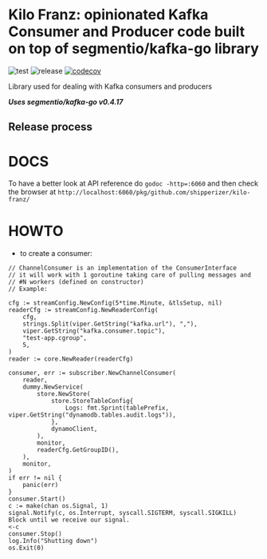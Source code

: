 # Kilo Franz: opinionated Kafka Consumer and Producer code built on top of segmentio/kafka-go library

![test](https://github.com/shipperizer/kilo-franz/workflows/test/badge.svg)
![release](https://github.com/shipperizer/kilo-franz/workflows/release/badge.svg)
[![codecov](https://codecov.io/gh/shipperizer/kilo-franz/branch/main/graph/badge.svg)](https://codecov.io/gh/shipperizer/kilo-franz)

Library used for dealing with Kafka consumers and producers

***Uses segmentio/kafka-go v0.4.17***


## Release process

# DOCS

To have a better look at API reference do `godoc -http=:6060` and then check the browser at `http://localhost:6060/pkg/github.com/shipperizer/kilo-franz/`


# HOWTO

* to create a consumer:

```
// ChannelConsumer is an implementation of the ConsumerInterface
// it will work with 1 goroutine taking care of pulling messages and
// #N workers (defined on constructor)
// Example:

cfg := streamConfig.NewConfig(5*time.Minute, &tlsSetup, nil)
readerCfg := streamConfig.NewReaderConfig(
	cfg,
	strings.Split(viper.GetString("kafka.url"), ","),
	viper.GetString("kafka.consumer.topic"),
	"test-app.cgroup",
	5,
)
reader := core.NewReader(readerCfg)

consumer, err := subscriber.NewChannelConsumer(
	reader,
	dummy.NewService(
		store.NewStore(
			store.StoreTableConfig{
				Logs: fmt.Sprint(tablePrefix, viper.GetString("dynamodb.tables.audit.logs")),
			},
			dynamoClient,
		),
		monitor,
		readerCfg.GetGroupID(),
	),
	monitor,
)
if err != nil {
	panic(err)
}
consumer.Start()
c := make(chan os.Signal, 1)
signal.Notify(c, os.Interrupt, syscall.SIGTERM, syscall.SIGKILL)
Block until we receive our signal.
<-c
consumer.Stop()
log.Info("Shutting down")
os.Exit(0)
```
